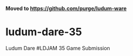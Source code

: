 **Moved to <https://github.com/purge/ludum-ware>**

# ludum-dare-35
Ludum Dare #LDJAM 35 Game Submission
